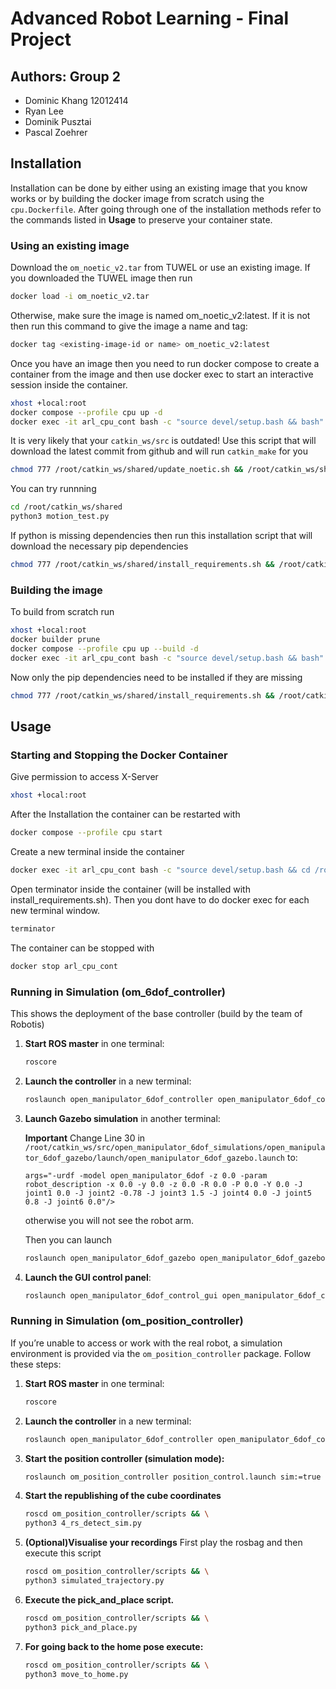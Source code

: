 # Advanced Robot Learning - Final Project

## Authors: Group 2
- Dominic Khang 12012414
- Ryan Lee
- Dominik Pusztai
- Pascal Zoehrer 

## Installation

Installation can be done by either using an existing image that you know works or by building the docker image from scratch using the `cpu.Dockerfile`. After going through one of the installation methods refer to the commands listed in **Usage** to preserve your container state.

### Using an existing image
Download the `om_noetic_v2.tar` from TUWEL or use an existing image. If you downloaded the TUWEL image then run 
``` bash
docker load -i om_noetic_v2.tar
```

Otherwise, make sure the image is named om_noetic_v2:latest. If it is not then run this command to give the image a name and tag:
``` bash
docker tag <existing-image-id or name> om_noetic_v2:latest
```

Once you have an image then you need to run docker compose to create a container from the image and then use docker exec to start an interactive session inside the container.
``` bash
xhost +local:root
docker compose --profile cpu up -d
docker exec -it arl_cpu_cont bash -c "source devel/setup.bash && bash"
```

It is very likely that your `catkin_ws/src` is outdated! Use this script that will download the latest commit from github and will run `catkin_make` for you
``` bash
chmod 777 /root/catkin_ws/shared/update_noetic.sh && /root/catkin_ws/shared/update_noetic.sh
```

You can try runnning
``` bash
cd /root/catkin_ws/shared
python3 motion_test.py
```

If python is missing dependencies then run this installation script that will download the necessary pip dependencies
``` bash
chmod 777 /root/catkin_ws/shared/install_requirements.sh && /root/catkin_ws/shared/install_requirements.sh
```

### Building the image
To build from scratch run
``` bash
xhost +local:root
docker builder prune
docker compose --profile cpu up --build -d
docker exec -it arl_cpu_cont bash -c "source devel/setup.bash && bash"
```

Now only the pip dependencies need to be installed if they are missing
``` bash
chmod 777 /root/catkin_ws/shared/install_requirements.sh && /root/catkin_ws/shared/install_requirements.sh
```


## Usage
### Starting and Stopping the Docker Container
Give permission to access X-Server
``` bash
xhost +local:root
```

After the Installation the container can be restarted with
``` bash
docker compose --profile cpu start
```

Create a new terminal inside the container
``` bash
docker exec -it arl_cpu_cont bash -c "source devel/setup.bash && cd /root/catkin_ws/shared && bash"
```

Open terminator inside the container (will be installed with install_requirements.sh). Then you dont have to do docker exec for each new terminal window.
``` bash
terminator
```

The container can be stopped with 
``` bash
docker stop arl_cpu_cont 
```

### Running in Simulation (om_6dof_controller)
This shows the deployment of the base controller (build by the team of Robotis)
1. **Start ROS master** in one terminal:
   ```bash
   roscore
   ```

2. **Launch the controller** in a new terminal:
   ```bash
   roslaunch open_manipulator_6dof_controller open_manipulator_6dof_controller.launch use_platform:=false
   ```

3. **Launch Gazebo simulation** in another terminal:

    **Important** Change Line 30 in `/root/catkin_ws/src/open_manipulator_6dof_simulations/open_manipulator_6dof_gazebo/launch/open_manipulator_6dof_gazebo.launch` to:  
    ```
    args="-urdf -model open_manipulator_6dof -z 0.0 -param robot_description -x 0.0 -y 0.0 -z 0.0 -R 0.0 -P 0.0 -Y 0.0 -J joint1 0.0 -J joint2 -0.78 -J joint3 1.5 -J joint4 0.0 -J joint5 0.8 -J joint6 0.0"/>
    ```
    otherwise you will not see the robot arm.

    Then you can launch
    ```bash
    roslaunch open_manipulator_6dof_gazebo open_manipulator_6dof_gazebo.launch controller:=position
    ```

4. **Launch the GUI control panel**:
   ```bash
   roslaunch open_manipulator_6dof_control_gui open_manipulator_6dof_control_gui.launch
   ```

### Running in Simulation (om_position_controller)
If you’re unable to access or work with the real robot, a simulation environment is provided via the `om_position_controller` package. Follow these steps:

1. **Start ROS master** in one terminal:
   ```bash
   roscore
   ```

2. **Launch the controller** in a new terminal:
   ```bash
   roslaunch open_manipulator_6dof_controller open_manipulator_6dof_controller.launch use_platform:=false
   ```

3. **Start the position controller (simulation mode):**
   ```bash
   roslaunch om_position_controller position_control.launch sim:=true
   ```

4. **Start the republishing of the cube coordinates**
   ```bash 
   roscd om_position_controller/scripts && \
   python3 4_rs_detect_sim.py 
   ```

5. **(Optional)Visualise your recordings**
   First play the rosbag and then execute this script
   ```bash 
   roscd om_position_controller/scripts && \
   python3 simulated_trajectory.py
   ```

6. **Execute the pick_and_place script.**
   ```bash 
   roscd om_position_controller/scripts && \
   python3 pick_and_place.py
   ```

7. **For going back to the home pose execute:**
   ```bash 
   roscd om_position_controller/scripts && \
   python3 move_to_home.py 
   ```


